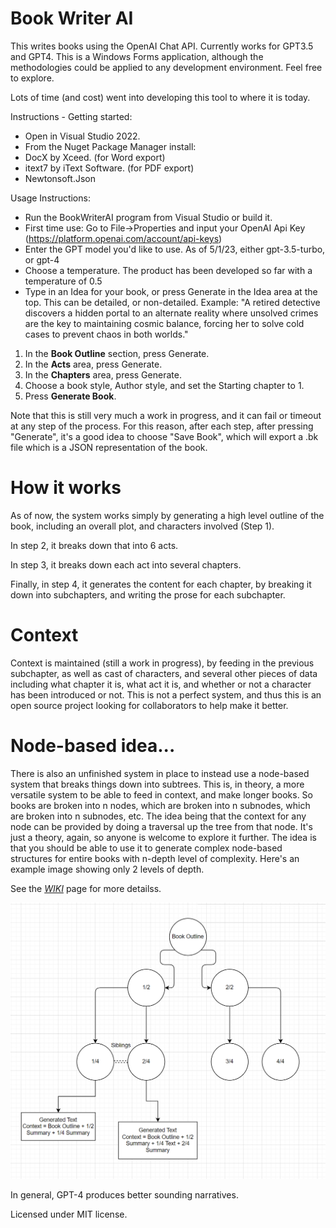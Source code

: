 # Book Writer AI

This writes books using the OpenAI Chat API. Currently works for GPT3.5 and GPT4. This is a Windows Forms application, although the methodologies could be applied to any development environment. Feel free to explore.

Lots of time (and cost) went into developing this tool to where it is today.

Instructions - Getting started:

* Open in Visual Studio 2022.
* From the Nuget Package Manager install:
* DocX by Xceed. (for Word export)
* itext7 by iText Software. (for PDF export)
* Newtonsoft.Json

Usage Instructions:
* Run the BookWriterAI program from Visual Studio or build it.
* First time use: Go to File->Properties and input your OpenAI Api Key (https://platform.openai.com/account/api-keys)
* Enter the GPT model you'd like to use. As of 5/1/23, either gpt-3.5-turbo, or gpt-4
* Choose a temperature. The product has been developed so far with a temperature of 0.5 
* Type in an Idea for your book, or press Generate in the Idea area at the top. This can be detailed, or non-detailed. Example: "A retired detective discovers a hidden portal to an alternate reality where unsolved crimes are the key to maintaining cosmic balance, forcing her to solve cold cases to prevent chaos in both worlds."
1. In the **Book Outline** section, press Generate.
2. In the **Acts** area, press Generate.
3. In the **Chapters** area, press Generate.
4. Choose a book style, Author style, and set the Starting chapter to 1.
5. Press **Generate Book**.

Note that this is still very much a work in progress, and it can fail or timeout at any step of the process. For this reason, after each step, after pressing "Generate", it's a good idea to choose 
"Save Book", which will export a .bk file which is a JSON representation of the book.

# How it works

As of now, the system works simply by generating a high level outline of the book, including an overall plot, and characters involved (Step 1). 

In step 2, it breaks down that into 6 acts. 

In step 3, it breaks down each act into several chapters.

Finally, in step 4, it generates the content for each chapter, by breaking it down into subchapters, and writing the prose for each subchapter. 

# Context

Context is maintained (still a work in progress), by feeding in the previous subchapter, as well as cast of characters, and several other pieces of data including what chapter it is, what act it is, and whether or not a character has been introduced or not. This is not a perfect system, and thus this is an open source project looking for collaborators to help make it better.

# Node-based idea...

There is also an unfinished system in place to instead use a node-based system that breaks things down into subtrees. This is, in theory, a more versatile system to be able to feed in context, and make longer books. So books are broken into n nodes, which are broken into n subnodes, which are broken into n subnodes, etc. The idea being that the context for any node can be provided by doing a traversal up the tree from that node. It's just a theory, again, so anyone is welcome to explore it further. The idea is that you should be able to use it to generate complex node-based structures for entire books with n-depth level of complexity. Here's an example image showing only 2 levels of depth.

See the *[WIKI](https://github.com/glenwrhodes/BookWriterAI/wiki)* page for more detailss.

![](nodes.png)

In general, GPT-4 produces better sounding narratives.

Licensed under MIT license.
